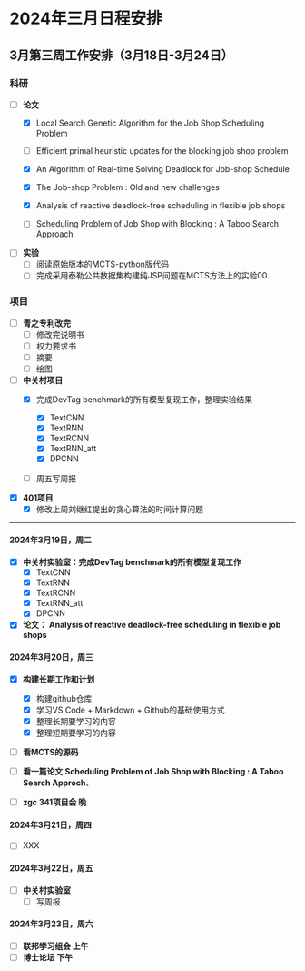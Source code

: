 # 2024年三月日程安排

## 3月第三周工作安排（3月18日-3月24日）
### 科研
- [ ] **论文**
  - [x] Local Search Genetic Algorithm for the Job Shop Scheduling Problem
  - [ ] Efficient primal heuristic updates for the blocking job shop problem
  - [x] An Algorithm of Real-time Solving Deadlock for Job-shop Schedule
  - [x] The Job-shop Problem : Old and new challenges
  - [x] Analysis of reactive deadlock-free scheduling in flexible job shops
  - [ ] Scheduling Problem of Job Shop with Blocking : A Taboo Search Approach
  
  
  
- [ ] **实验**
  - [ ] 阅读原始版本的MCTS-python版代码
  - [ ] 完成采用泰勒公共数据集构建纯JSP问题在MCTS方法上的实验00.
### 项目
- [ ] **青之专利改完**
  - [ ] 修改完说明书
  - [ ] 权力要求书
  - [ ] 摘要
  - [ ] 绘图
- [ ] **中关村项目**
  - [x] 完成DevTag benchmark的所有模型复现工作，整理实验结果
    - [x] TextCNN
    - [x] TextRNN
    - [x] TextRCNN
    - [x] TextRNN_att
    - [x] DPCNN
  - [ ] 周五写周报
  

- [x] **401项目**
  - [x] 修改上周刘继红提出的贪心算法的时间计算问题

---

#### 2024年3月19日，周二
  - [x] **中关村实验室：完成DevTag benchmark的所有模型复现工作**
    - [x] TextCNN
    - [x] TextRNN
    - [x] TextRCNN
    - [x] TextRNN_att
    - [x] DPCNN
  - [x] **论文：**
    **Analysis of reactive deadlock-free scheduling in flexible job shops**

#### 2024年3月20日，周三
- [x] **构建长期工作和计划**
  - [x] 构建github仓库
  - [x] 学习VS Code + Markdown + Github的基础使用方式
  - [x] 整理长期要学习的内容
  - [x] 整理短期要学习的内容
- [ ] **看MCTS的源码**
- [ ] **看一篇论文** 
    **Scheduling Problem of Job Shop with Blocking : A Taboo Search Approch**、
- [ ] **zgc 341项目会 晚**

  
#### 2024年3月21日，周四
- [ ] XXX
  
#### 2024年3月22日，周五
- [ ] **中关村实验室**
  - [ ] 写周报

#### 2024年3月23日，周六
- [ ] **联邦学习组会 上午**
- [ ] **博士论坛 下午**